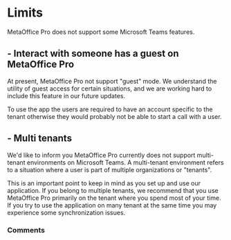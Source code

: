 # Limits

MetaOffice Pro does not support some Microsoft Teams features. 

## - Interact with someone has a guest on MetaOffice Pro

At present, MetaOffice Pro not support "guest" mode. We understand the utility of guest access for certain situations, and we are working hard to include this feature in our future updates.

To use the app the users are required to have an account specific to the tenant otherwise they would probably not be able to start a call with a user. 



## - Multi tenants 

We'd like to inform you MetaOffice Pro currently does not support multi-tenant environments on Microsoft Teams. A multi-tenant environment refers to a situation where a user is part of multiple organizations or "tenants".

This is an important point to keep in mind as you set up and use our application. If you belong to multiple tenants, we recommend that you use MetaOffice Pro primarily on the tenant where you spend most of your time. 
If you try to use the application on many tenant at the same time you may experience some synchronization issues. 




### Comments

<Comments />